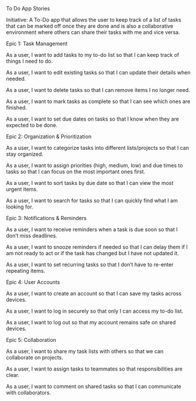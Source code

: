 To Do App Stories 

Initiative: A To-Do app that allows the user to keep track of a list of tasks that can be marked off once they are done and is also a collaborative environment where others can share their tasks with me and vice versa. 

Epic 1: Task Management 

As a user, I want to add tasks to my to-do list so that I can keep track of things I need to do. 

As a user, I want to edit existing tasks so that I can update their details when needed. 

As a user, I want to delete tasks so that I can remove items I no longer need. 

As a user, I want to mark tasks as complete so that I can see which ones are finished. 

As a user, I want to set due dates on tasks so that I know when they are expected to be done. 

Epic 2: Organization & Prioritization 

As a user, I want to categorize tasks into different lists/projects so that I can stay organized. 

As a user, I want to assign priorities (high, medium, low) and due times to tasks so that I can focus on the most important ones first. 

As a user, I want to sort tasks by due date so that I can view the most urgent items. 

As a user, I want to search for tasks so that I can quickly find what I am looking for. 

Epic 3: Notifications & Reminders 

As a user, I want to receive reminders when a task is due soon so that I don’t miss deadlines. 

As a user, I want to snooze reminders if needed so that I can delay them if I am not ready to act or if the task has changed but I have not updated it. 

As a user, I want to set recurring tasks so that I don’t have to re-enter repeating items. 

Epic 4: User Accounts 

As a user, I want to create an account so that I can save my tasks across devices. 

As a user, I want to log in securely so that only I can access my to-do list. 

As a user, I want to log out so that my account remains safe on shared devices. 

Epic 5: Collaboration

As a user, I want to share my task lists with others so that we can collaborate on projects. 

As a user, I want to assign tasks to teammates so that responsibilities are clear. 

As a user, I want to comment on shared tasks so that I can communicate with collaborators. 